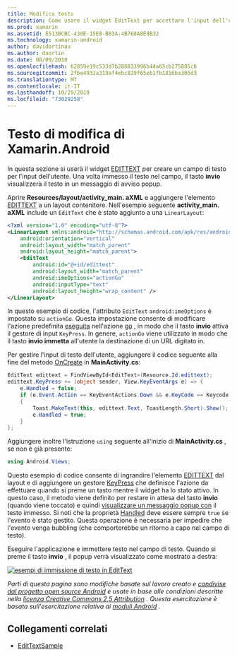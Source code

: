 ```yaml
---
title: Modifica testo
description: Come usare il widget EditText per accettare l'input dell'utente.
ms.prod: xamarin
ms.assetid: E513BCBC-438E-15E8-B83A-4B768A8E8B32
ms.technology: xamarin-android
author: davidortinau
ms.author: daortin
ms.date: 08/09/2018
ms.openlocfilehash: 62859e19c533d7b200833996b44a65cb275805c6
ms.sourcegitcommit: 2fbe4932a319af4ebc829f65eb1fb1816ba305d3
ms.translationtype: MT
ms.contentlocale: it-IT
ms.lasthandoff: 10/29/2019
ms.locfileid: "73029258"
---
```

# <a name="xamarinandroid-edit-text"></a>Testo di modifica di Xamarin.Android

In questa sezione si userà il widget [EDITTEXT](xref:Android.Widget.EditText) per creare un campo di testo per l'input dell'utente. Una volta immesso il testo nel campo, il tasto **invio** visualizzerà il testo in un messaggio di avviso popup.

Aprire **Resources/layout/activity_main. aXML** e aggiungere l'elemento [EDITTEXT](xref:Android.Widget.EditText) a un layout contenitore. Nell'esempio seguente **activity_main. aXML** include un `EditText` che è stato aggiunto a una `LinearLayout`:

```xml
<?xml version="1.0" encoding="utf-8"?>
<LinearLayout xmlns:android="http://schemas.android.com/apk/res/android"
    android:orientation="vertical"
    android:layout_width="match_parent"
    android:layout_height="match_parent">
    <EditText
        android:id="@+id/edittext"
        android:layout_width="match_parent"
        android:imeOptions="actionGo"
        android:inputType="text"
        android:layout_height="wrap_content" />
</LinearLayout>
```

In questo esempio di codice, l'attributo `EditText` `android:imeOptions` è impostato su `actionGo`. Questa impostazione consente di modificare l'azione predefinita [eseguita](https://developer.android.com/reference/android/view/inputmethod/EditorInfo#IME_ACTION_DONE) nell'azione [go](https://developer.android.com/reference/android/view/inputmethod/EditorInfo#IME_ACTION_GO) , in modo che il tasto **invio** attiva il gestore di input `KeyPress`.
In genere, `actionGo` viene utilizzato in modo che il tasto **invio immetta** all'utente la destinazione di un URL digitato in.

Per gestire l'input di testo dell'utente, aggiungere il codice seguente alla fine del metodo [OnCreate](xref:Android.App.Activity.OnCreate*) in **MainActivity.cs**:

```csharp
EditText edittext = FindViewById<EditText>(Resource.Id.edittext);
edittext.KeyPress += (object sender, View.KeyEventArgs e) => {
    e.Handled = false;
    if (e.Event.Action == KeyEventActions.Down && e.KeyCode == Keycode.Enter) 
    {
        Toast.MakeText(this, edittext.Text, ToastLength.Short).Show();
        e.Handled = true;
    }
};
```

Aggiungere inoltre l'istruzione `using` seguente all'inizio di **MainActivity.cs** , se non è già presente:

```csharp
using Android.Views;
```

Questo esempio di codice consente di ingrandire l'elemento [EDITTEXT](xref:Android.Widget.EditText) dal layout e di aggiungere un gestore [KeyPress](xref:Android.Views.View.KeyPress) che definisce l'azione da effettuare quando si preme un tasto mentre il widget ha lo stato attivo. In questo caso, il metodo viene definito per restare in attesa del tasto **invio** (quando viene toccato) e quindi [visualizzare un messaggio popup con](xref:Android.Widget.Toast) il testo immesso. Si noti che la proprietà [Handled](xref:Android.Views.View.KeyEventArgs.Handled) deve essere sempre `true` se l'evento è stato gestito. Questa operazione è necessaria per impedire che l'evento venga bubbling (che comporterebbe un ritorno a capo nel campo di testo).

Eseguire l'applicazione e immettere testo nel campo di testo. Quando si preme il tasto **invio** , il popup verrà visualizzato come mostrato a destra:

[![esempi di immissione di testo in EditText](edit-text-images/edit-text-sml.png)](edit-text-images/edit-text.png#lightbox)

*Parti di questa pagina sono modifiche basate sul lavoro creato e* [*condivise dal progetto open source Android*](https://code.google.com/policies.html) *e usate in base alle condizioni descritte nella* [*licenza Creative Commons 2,5 Attribution*](https://creativecommons.org/licenses/by/2.5/) *. Questa esercitazione è basata sull'esercitazione relativa ai* [*moduli Android*](https://developer.android.com/resources/tutorials/views/hello-formstuff.html) *.*

## <a name="related-links"></a>Collegamenti correlati

- [EditTextSample](https://docs.microsoft.com/samples/xamarin/monodroid-samples/userinterface-edittextsample)
